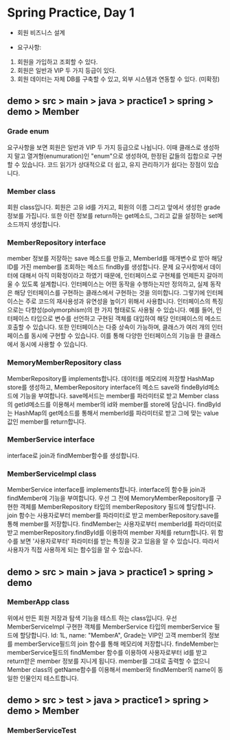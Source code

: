 # Spring Practice, Day 1

- 회원 비즈니스 설계

- 요구사항:
1. 회원을 가입하고 조회할 수 있다.
2. 회원은 일반과 VIP 두 가지 등급이 있다.
3. 회원 데이터는 자체 DB를 구축할 수 있고, 외부 시스템과 연동할 수 있다. (미확정)
## demo > src > main > java > practice1 > spring > demo > Member
### Grade enum
요구사항을 보면 회원은 일반과 VIP 두 가지 등급으로 나뉩니다.
이때 클래스로 생성하지 말고 열겨형(enumuration)인 "enum"으로 생성하여, 한정된 값들의 집합으로 구현할 수 있습니다.
코드 읽기가 상대적으로 더 쉽고, 유지 관리하기가 쉽다는 장점이 있습니다.

### Member class
회원 class입니다.
회원은 고유 id를 가지고, 회원의 이름 그리고 앞에서 생성한 grade 정보를 가집니다.
또한 이런 정보를 return하는 get메소드, 그리고 값을 설정하는 set메소드까지 생성합니다.

### MemberRepository interface
member 정보를 저장하는 save 메소드를 만들고, MemberId를 매개변수로 받아 해당 ID를 가진 member를 조회하는 메소드 findBy를 생성합니다.
문제 요구사항에서 데이터에 대해서 아직 미확정이라고 하였기 때문에, 인터페이스로 구현체를 언제든지 갈아끼울 수 있도록 설계합니다.
인터페이스는 어떤 동작을 수행하는지만 정의하고, 실제 동작은 해당 인터페이스를 구현하는 클래스에서 구현하는 것을 의미합니다.
그렇기에 인터페이스는 주로 코드의 재사용성과 유연성을 높이기 위해서 사용합니다.
인터페이스의 특징으로는 다향성(polymorphism)의 한 가지 형태로도 사용될 수 있습니다.
예를 들어, 인터페이스 타입으로 변수를 선언하고 구현된 객체를 대입하여 해당 인터페이스의 메소드 호출할 수 있습니다.
또한 인터페이스는 다중 상속이 가능하며, 클래스가 여러 개의 인터페이스를 동시에 구현할 수 있습니다. 
이를 통해 다양한 인터페이스의 기능을 한 클래스에서 동시에 사용할 수 있습니다.

### MemoryMemberRepository class
MemberRepository를 implements합니다.
데이터를 메모리에 저장할 HashMap store를 생성하고, MemberRepository interface의 메소드 save와 findeById메소드에 기능을 부여합니다.
save메서드는 member를 파라미터로 받고 Member class의 getId메소드를 이용해서 member의 id와 member를 store에 담습니다.
findById는 HashMap의 get메소드를 통해서 memberId를 파라미터로 받고 그에 맞는 value값인 member를 return합니다.

### MemberService interface
interface로 join과 findMember함수를 생성합니다.

### MemberServiceImpl class
MemberService interface를 implements합니다.
interface의 함수들 join과 findMember에 기능을 부여합니다.
우선 그 전에 MemoryMemberRepository를 구현한 객체를 MemberRepository 타입의 memberRepository 필드에 할당합니다.
join 함수는 사용자로부터 member를 파라미터로 받고 memberRepository.save를 통해 member를 저장합니다.
findMember는 사용자로부터 memberId를 파라미터로 받고
memberRepository.findById를 이용하여 member 자체를 return합니다.
위 함수를 보면 '사용자로부터' 파라미터를 받는 특징을 갖고 있음을 알 수 있습니다.
따라서 사용자가 직접 사용하게 되는 함수임을 알 수 있습니다.

## demo > src > main > java > practice1 > spring > demo
### MemberApp class
위에서 만든 회원 저장과 탐색 기능을 테스트 하는 class입니다.
우선 MemberServiceImpl 구현한 객체를 MemberService 타입의 memberService 필드에 할당합니다.
Id: 1L, name: "MemberA", Grade는 VIP인 고객 member의 정보를 memberService필드의 join 함수를 통해 메모리에 저장합니다.
findeMember는 memberService필드의 findMember 함수를 이용하여 사용자로부터 id를 받고 return받은 member 정보를 지니게 됩니다.
member를 그대로 출력할 수 없으니 Member class의 getName함수를 이용해서 member와 findMember의 name이 동일한 인물인지 테스트합니다.

## demo > src > test > java > practice1 > spring > demo > Member
### MemberServiceTest
